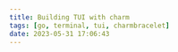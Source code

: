 ```yaml
---
title: Building TUI with charm
tags: [go, terminal, tui, charmbracelet]
date: 2023-05-31 17:06:43
---
```


